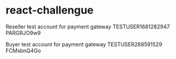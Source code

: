 # react-challengue

Reseller test account for payment gateway
TESTUSER1681282947
PARGRJO9w9

Buyer test account for payment gateway
TESTUSER268591529
FCMsbnQ4Go